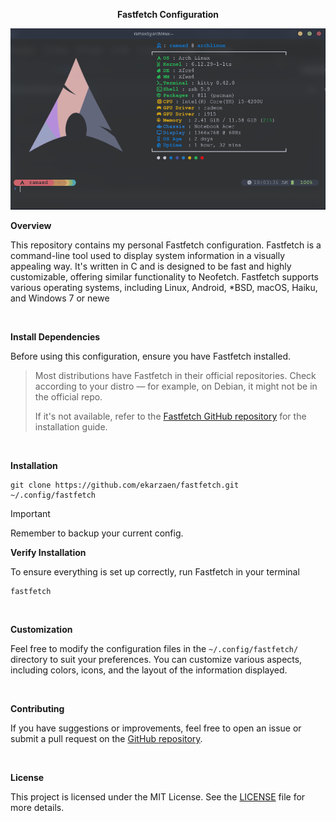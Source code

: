 <p align="center"> <strong> Fastfetch Configuration </strong></p>

![Fastfetch](https://github.com/ekarzaen/fastfetch/blob/main/preview.png)

<strong> Overview </strong>

This repository contains my personal Fastfetch configuration. Fastfetch is a command-line tool used to display system information in a visually appealing way. It's written in C and is designed to be fast and highly customizable, offering similar functionality to Neofetch. Fastfetch supports various operating systems, including Linux, Android, *BSD, macOS, Haiku, and Windows 7 or newe

<br>

<p> <strong> Install Dependencies </strong> </p>

Before using this configuration, ensure you have Fastfetch installed.

> Most distributions have Fastfetch in their official repositories. Check according to your distro — for example, on Debian, it might not be in the official repo.
> 
> If it's not available, refer to the [Fastfetch GitHub repository](https://github.com/fastfetch-cli/fastfetch) for the installation guide.

<br>

<p> <strong> Installation </strong> </p>

```shell
git clone https://github.com/ekarzaen/fastfetch.git ~/.config/fastfetch
```

> [!IMPORTANT]
> Remember to backup your current config.

<p> <strong> Verify Installation </strong> </p>

To ensure everything is set up correctly, run Fastfetch in your terminal

```shell
fastfetch
```
<br>

<p> <strong> Customization </strong> </p>

Feel free to modify the configuration files in the `~/.config/fastfetch/` directory to suit your preferences. You can customize various aspects, including colors, icons, and the layout of the information displayed.

<br>

<p> <strong>  Contributing </strong> </p>

If you have suggestions or improvements, feel free to open an issue or submit a pull request on the [GitHub repository](https://github.com/ekarzaen/fastfetch).

<br>

<p> <strong> License </strong> </p>

This project is licensed under the MIT License. See the [LICENSE](LICENSE) file for more details.